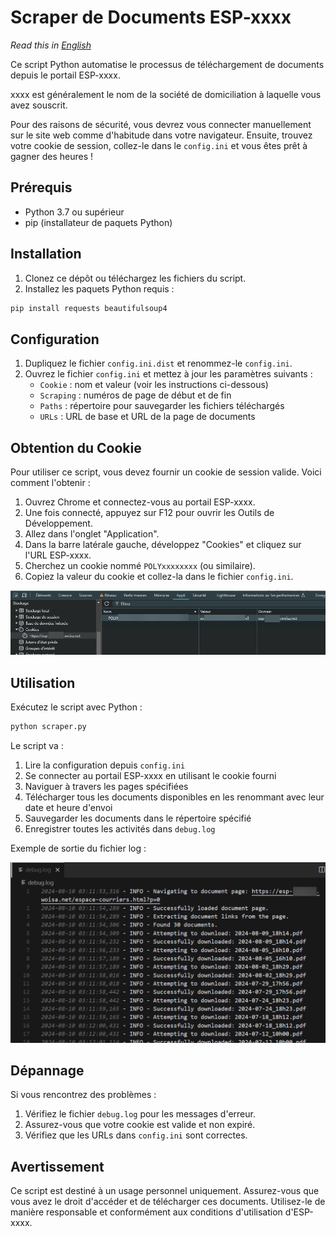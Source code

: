 # Scraper de Documents ESP-xxxx


*Read this in [English](README.md)*

Ce script Python automatise le processus de téléchargement de documents depuis le portail ESP-xxxx.

xxxx est généralement le nom de la société de domiciliation à laquelle vous avez souscrit.

Pour des raisons de sécurité, vous devrez vous connecter manuellement sur le site web comme d'habitude dans votre navigateur.
Ensuite, trouvez votre cookie de session, collez-le dans le `config.ini` et vous êtes prêt à gagner des heures !

## Prérequis

- Python 3.7 ou supérieur
- pip (installateur de paquets Python)

## Installation

1. Clonez ce dépôt ou téléchargez les fichiers du script.
2. Installez les paquets Python requis :

```bash
pip install requests beautifulsoup4
```

## Configuration

1. Dupliquez le fichier `config.ini.dist` et renommez-le `config.ini`.
2. Ouvrez le fichier `config.ini` et mettez à jour les paramètres suivants :
   - `Cookie` : nom et valeur (voir les instructions ci-dessous)
   - `Scraping` : numéros de page de début et de fin
   - `Paths` : répertoire pour sauvegarder les fichiers téléchargés
   - `URLs` : URL de base et URL de la page de documents

## Obtention du Cookie

Pour utiliser ce script, vous devez fournir un cookie de session valide. Voici comment l'obtenir :

1. Ouvrez Chrome et connectez-vous au portail ESP-xxxx.
2. Une fois connecté, appuyez sur F12 pour ouvrir les Outils de Développement.
3. Allez dans l'onglet "Application".
4. Dans la barre latérale gauche, développez "Cookies" et cliquez sur l'URL ESP-xxxx.
5. Cherchez un cookie nommé `POLYxxxxxxxx` (ou similaire).
6. Copiez la valeur du cookie et collez-la dans le fichier `config.ini`.

![Cookie dans Chrome DevTools](img/screenshot-cookie.png)

## Utilisation

Exécutez le script avec Python :

```bash
python scraper.py
```

Le script va :
1. Lire la configuration depuis `config.ini`
2. Se connecter au portail ESP-xxxx en utilisant le cookie fourni
3. Naviguer à travers les pages spécifiées
4. Télécharger tous les documents disponibles en les renommant avec leur date et heure d'envoi
5. Sauvegarder les documents dans le répertoire spécifié
6. Enregistrer toutes les activités dans `debug.log`

Exemple de sortie du fichier log :

![Exemple de log](img/screenshot-logs.png)

## Dépannage

Si vous rencontrez des problèmes :
1. Vérifiez le fichier `debug.log` pour les messages d'erreur.
2. Assurez-vous que votre cookie est valide et non expiré.
3. Vérifiez que les URLs dans `config.ini` sont correctes.

## Avertissement

Ce script est destiné à un usage personnel uniquement. Assurez-vous que vous avez le droit d'accéder et de télécharger ces documents. Utilisez-le de manière responsable et conformément aux conditions d'utilisation d'ESP-xxxx.